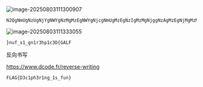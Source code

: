 ![image-20250803111300907](http://7r1UMPHK.github.io/image/20250803111301164.webp)

```
N2QgNmUgNzUgNjYgNWYgNzMgMzEgNWYgNjcgNmUgMzEgNzIgMzMgNjggNzAgMzEgNjMgMzMgNDQgN2IgNDcgNDEgNGMgNDY
```

![image-20250803111333055](http://7r1UMPHK.github.io/image/20250803111333344.webp)

```
}nuf_s1_gn1r3hp1c3D{GALF
```

反向书写

https://www.dcode.fr/reverse-writing

```
FLAG{D3c1ph3r1ng_1s_fun}
```

